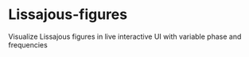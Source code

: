 # Lissajous-figures
Visualize Lissajous figures in live interactive UI with variable phase and frequencies
